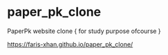 # paper_pk_clone
PaperPk website clone { for study purpose ofcourse } 

 https://faris-xhan.github.io/paper_pk_clone/
